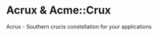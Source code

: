 [//]: # ( README.md Sun 28 Jan 2024 17:02:02 MSK )

# Acrux & Acme::Crux

Acrux - Southern crucis constellation for your applications
